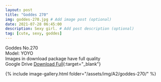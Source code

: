 ```yaml
---
layout: post
title: "Goddes 270"
img: goddes-270.jpg # Add image post (optional)
date: 2021-07-28 06:45:00
description: Sexy girl. # Add post description (optional)
tag: [cute, sexy, goddes]
---
```

Goddes No.270  
Model: YOYO  
Images in download package have full quality                    
Google Drive [Download Full](http://gestyy.com/eoPHNf){:target="_blank"}

{% include image-gallery.html folder="/assets/img/A2/goddes-270/" %}
